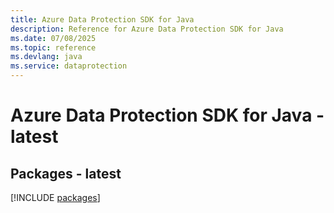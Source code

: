```yaml
---
title: Azure Data Protection SDK for Java
description: Reference for Azure Data Protection SDK for Java
ms.date: 07/08/2025
ms.topic: reference
ms.devlang: java
ms.service: dataprotection
---
```

# Azure Data Protection SDK for Java - latest
## Packages - latest
[!INCLUDE [packages](data-protection-index.md)]